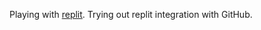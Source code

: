 Playing with [replit](https://replit.com/@VladSaveliev). Trying out replit integration with GitHub.
